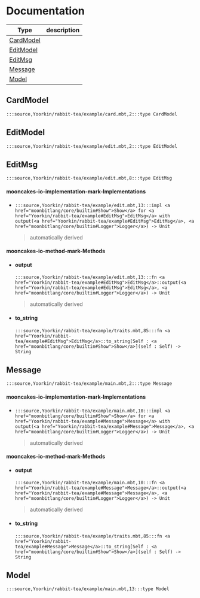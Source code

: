 # Documentation
|Type|description|
|---|---|
|[CardModel](#CardModel)||
|[EditModel](#EditModel)||
|[EditMsg](#EditMsg)||
|[Message](#Message)||
|[Model](#Model)||

## CardModel

```moonbit
:::source,Yoorkin/rabbit-tea/example/card.mbt,2:::type CardModel
```


## EditModel

```moonbit
:::source,Yoorkin/rabbit-tea/example/edit.mbt,2:::type EditModel
```


## EditMsg

```moonbit
:::source,Yoorkin/rabbit-tea/example/edit.mbt,8:::type EditMsg
```


#### mooncakes-io-implementation-mark-Implementations
- ```moonbit
  :::source,Yoorkin/rabbit-tea/example/edit.mbt,13:::impl <a href="moonbitlang/core/builtin#Show">Show</a> for <a href="Yoorkin/rabbit-tea/example#EditMsg">EditMsg</a> with output(<a href="Yoorkin/rabbit-tea/example#EditMsg">EditMsg</a>, <a href="moonbitlang/core/builtin#Logger">Logger</a>) -> Unit
  ```
  > automatically derived

#### mooncakes-io-method-mark-Methods
- #### output
  ```moonbit
  :::source,Yoorkin/rabbit-tea/example/edit.mbt,13:::fn <a href="Yoorkin/rabbit-tea/example#EditMsg">EditMsg</a>::output(<a href="Yoorkin/rabbit-tea/example#EditMsg">EditMsg</a>, <a href="moonbitlang/core/builtin#Logger">Logger</a>) -> Unit
  ```
  > automatically derived
- #### to\_string
  ```moonbit
  :::source,Yoorkin/rabbit-tea/example/traits.mbt,85:::fn <a href="Yoorkin/rabbit-tea/example#EditMsg">EditMsg</a>::to_string[Self : <a href="moonbitlang/core/builtin#Show">Show</a>](self : Self) -> String
  ```
  > 

## Message

```moonbit
:::source,Yoorkin/rabbit-tea/example/main.mbt,2:::type Message
```


#### mooncakes-io-implementation-mark-Implementations
- ```moonbit
  :::source,Yoorkin/rabbit-tea/example/main.mbt,10:::impl <a href="moonbitlang/core/builtin#Show">Show</a> for <a href="Yoorkin/rabbit-tea/example#Message">Message</a> with output(<a href="Yoorkin/rabbit-tea/example#Message">Message</a>, <a href="moonbitlang/core/builtin#Logger">Logger</a>) -> Unit
  ```
  > automatically derived

#### mooncakes-io-method-mark-Methods
- #### output
  ```moonbit
  :::source,Yoorkin/rabbit-tea/example/main.mbt,10:::fn <a href="Yoorkin/rabbit-tea/example#Message">Message</a>::output(<a href="Yoorkin/rabbit-tea/example#Message">Message</a>, <a href="moonbitlang/core/builtin#Logger">Logger</a>) -> Unit
  ```
  > automatically derived
- #### to\_string
  ```moonbit
  :::source,Yoorkin/rabbit-tea/example/traits.mbt,85:::fn <a href="Yoorkin/rabbit-tea/example#Message">Message</a>::to_string[Self : <a href="moonbitlang/core/builtin#Show">Show</a>](self : Self) -> String
  ```
  > 

## Model

```moonbit
:::source,Yoorkin/rabbit-tea/example/main.mbt,13:::type Model
```

